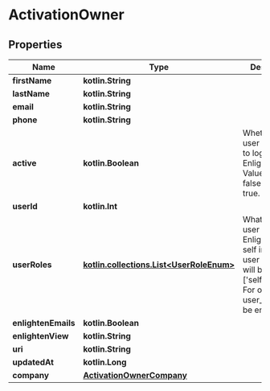 
# ActivationOwner

## Properties
Name | Type | Description | Notes
------------ | ------------- | ------------- | -------------
**firstName** | **kotlin.String** |  |  [optional]
**lastName** | **kotlin.String** |  |  [optional]
**email** | **kotlin.String** |  |  [optional]
**phone** | **kotlin.String** |  |  [optional]
**active** | **kotlin.Boolean** | Whether the user is allowed to log in to Enlighten. Values true, false. Default true. |  [optional]
**userId** | **kotlin.Int** |  |  [optional]
**userRoles** | [**kotlin.collections.List&lt;UserRoleEnum&gt;**](UserRoleEnum.md) | What type of user this is in Enlighten. For self installer user user_roles will be [&#39;self_installer&#39;]. For other users user_roles will be empty. |  [optional]
**enlightenEmails** | **kotlin.Boolean** |  |  [optional]
**enlightenView** | **kotlin.String** |  |  [optional]
**uri** | **kotlin.String** |  |  [optional]
**updatedAt** | **kotlin.Long** |  |  [optional]
**company** | [**ActivationOwnerCompany**](ActivationOwnerCompany.md) |  |  [optional]



